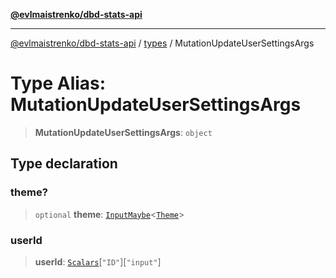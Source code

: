 [**@evlmaistrenko/dbd-stats-api**](../../../README.md)

---

[@evlmaistrenko/dbd-stats-api](../../../README.md) / [types](../README.md) / MutationUpdateUserSettingsArgs

# Type Alias: MutationUpdateUserSettingsArgs

> **MutationUpdateUserSettingsArgs**: `object`

## Type declaration

### theme?

> `optional` **theme**: [`InputMaybe`](InputMaybe.md)\<[`Theme`](../enumerations/Theme.md)\>

### userId

> **userId**: [`Scalars`](Scalars.md)\[`"ID"`\]\[`"input"`\]
